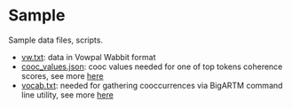 # Sample

Sample data files, scripts.

* [vw.txt](vw.txt): data in Vowpal Wabbit format
* [cooc_values.json](cooc_values.json): cooc values needed for one of top tokens coherence scores, see more [here](../topnum/scores)
* [vocab.txt](vocab.txt): needed for gathering cooccurrences via BigARTM command line utility, see more [here](../topnum/scores)
